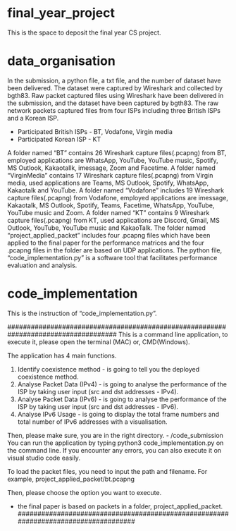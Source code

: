 # final_year_project
This is the space to deposit the final year CS project.

# data_organisation
In the submission, a python file, a txt file, and the number of dataset have been delivered.
The dataset were captured by Wireshark and collected by bgth83.
Raw packet captured files using Wireshark have been delivered in the submission, and the dataset have been captured by bgth83.
The raw network packets captured files from four ISPs including three British ISPs and a Korean ISP. 
- Participated British ISPs - BT, Vodafone, Virgin media
- Participated Korean ISP - KT
 
A folder named “BT” contains 26 Wireshark capture files(.pcapng) from BT, employed applications are WhatsApp, YouTube, YouTube music, Spotify, MS Outlook, Kakaotallk, imessage, Zoom and Facetime. 
A folder named “VirginMedia” contains 17 Wireshark capture files(.pcapng) from Virgin media, used applications are Teams, MS Outlook, Spotify, WhatsApp, Kakaotalk and YouTube. 
A folder named “Vodafone” includes 19 Wireshark capture files(.pcapng) from Vodafone, employed applications are imessage, Kakaotalk, MS Outlook, Spotify, Teams, Facetime, WhatsApp, YouTube, YouTube music and Zoom. 
A folder named “KT” contains 9 Wireshark capture files(.pcapng) from KT, used applications are Discord, Gmail, MS Outlook, YouTube, YouTube music and KakaoTalk. 
The folder named “project_applied_packet” includes four .pcapng files which have been applied to the final paper for the performance matrices and the four .pcapng files in the folder are based on UDP applications.
The python file, “code_implementation.py” is a software tool that facilitates performance evaluation and analysis. 

# code_implementation
This is the instruction of “code_implementation.py”.

####################################################################################
This is a command line application, to execute it, please open the terminal (MAC) or, CMD(Windows).

The application has 4 main functions.
1. Identify coexistence method - is going to tell you the deployed coexistence method.
2. Analyse Packet Data (IPv4) - is going to analyse the performance of the ISP by taking user input (src and dst addresses - IPv4).
3. Analyse Packet Data (IPv6) - is going to analyse the performance of the ISP by taking user input (src and dst addresses - IPv6).
4. Analyse IPv6 Usage - is going to display the total frame numbers and total number of IPv6 addresses with a visualisation.

Then, please make sure, you are in the right directory. - /code_submission
You can run the application by typing python3 code_implementation.py on the command line.
If you encounter any errors, you can also execute it on visual studio code easily.

To load the packet files, you need to input the path and filename.
For example, project_applied_packet/bt.pcapng

Then, please choose the option you want to execute.


* the final paper is based on packets in a folder, project_applied_packet.
####################################################################################




